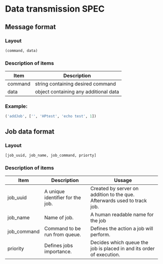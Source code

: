 # Data transmission SPEC

## Message format

### Layout
```python
(command, data)
```
### Description of items

| Item | Description |
|------|-------------|
| command | string containing desired command |
| data | object containing any additional data |

### Example:
```python
('addJob', ['', 'HPtest', 'echo test', 1])
```

## Job data format

### Layout
```python
[job_uuid, job_name, job_command, priorty]
```
### Description of items

| Item | Description | Ussage|
|------|-------------|-------|
| job_uuid | A unique identifier for the job.| Created by server on addition to the que. Afterwards used to track job.|
| job_name | Name of job. | A human readable name for the job|
| job_command | Command to be run from queue.| Defines the action a job will perform.|
|priority| Defines jobs importance. | Decides which queue the job is placed in and its order of execution.|
